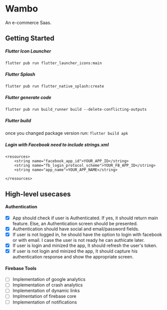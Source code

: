 # Wambo

An e-commerce Saas.

## Getting Started
##### Flutter Icon Launcher
`flutter pub run flutter_launcher_icons:main` 
##### Flutter Splash
`flutter pub run flutter_native_splash:create`
##### Flutter generate code
`flutter pub run build_runner build --delete-conflicting-outputs`
##### Flutter build
once you changed package version run: 
`flutter build apk`
##### Login with Facebook need to include strings.xml
```<?xml version="1.0" encoding="utf-8"?>
<resources>
    <string name="facebook_app_id">YOUR_APP_ID</string>
    <string name="fb_login_protocol_scheme">YOUR_FB_APP_ID</string>
    <string name="app_name">YOUR_APP_NAME</string>

</resources>
```
## High-level usecases
#### Authentication
* [X] App should check if user is Authenticated. If yes, it should return main feature. Else, an Authentication screen should be presented.
* [X] Authentication should have social and email/password fields.
* [X] If user is not logged in, he should have the option to login with facebook or with email. I case the user is not ready he can authicate later.
* [X] If user is login and minized the app, It should refresh the user's token.
* [x] If user is not login and minized the app, It should capture his authentication response and show the appropriate screen.

#### Firebase Tools
* [ ] Implementation of google analytics 
* [ ] Implementation of crash analytics
* [ ] Implementation of dynamic links
* [ ] Implmentation of firebase core
* [ ] Implementation of notifications

